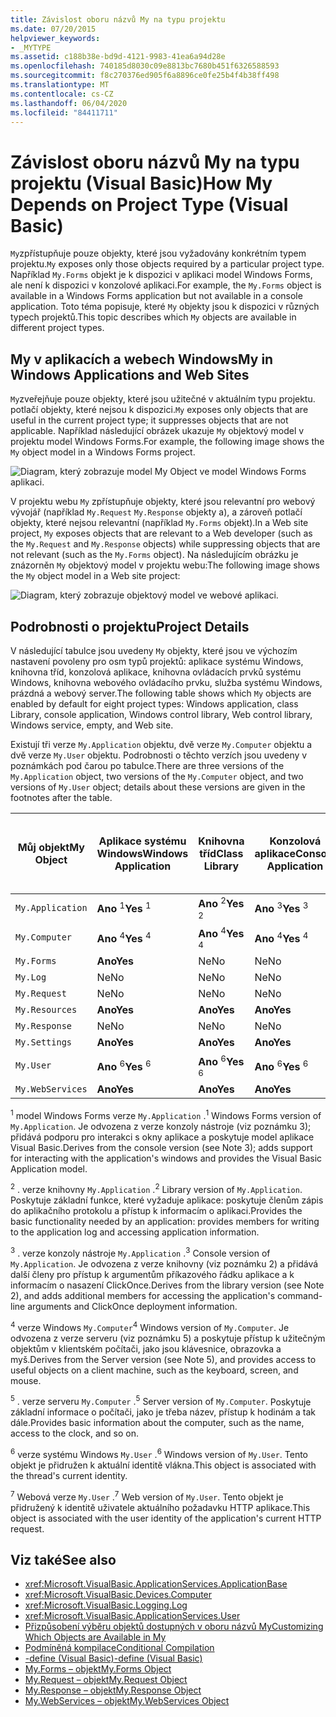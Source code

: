 ```yaml
---
title: Závislost oboru názvů My na typu projektu
ms.date: 07/20/2015
helpviewer_keywords:
- _MYTYPE
ms.assetid: c188b38e-bd9d-4121-9983-41ea6a94d28e
ms.openlocfilehash: 740185d8030c09e8813bc7680b451f6326588593
ms.sourcegitcommit: f8c270376ed905f6a8896ce0fe25b4f4b38ff498
ms.translationtype: MT
ms.contentlocale: cs-CZ
ms.lasthandoff: 06/04/2020
ms.locfileid: "84411711"
---
```

# <a name="how-my-depends-on-project-type-visual-basic"></a><span data-ttu-id="b8bbf-102">Závislost oboru názvů My na typu projektu (Visual Basic)</span><span class="sxs-lookup"><span data-stu-id="b8bbf-102">How My Depends on Project Type (Visual Basic)</span></span>

<span data-ttu-id="b8bbf-103">`My`zpřístupňuje pouze objekty, které jsou vyžadovány konkrétním typem projektu.</span><span class="sxs-lookup"><span data-stu-id="b8bbf-103">`My` exposes only those objects required by a particular project type.</span></span> <span data-ttu-id="b8bbf-104">Například `My.Forms` objekt je k dispozici v aplikaci model Windows Forms, ale není k dispozici v konzolové aplikaci.</span><span class="sxs-lookup"><span data-stu-id="b8bbf-104">For example, the `My.Forms` object is available in a Windows Forms application but not available in a console application.</span></span> <span data-ttu-id="b8bbf-105">Toto téma popisuje, které `My` objekty jsou k dispozici v různých typech projektů.</span><span class="sxs-lookup"><span data-stu-id="b8bbf-105">This topic describes which `My` objects are available in different project types.</span></span>  
  
## <a name="my-in-windows-applications-and-web-sites"></a><span data-ttu-id="b8bbf-106">My v aplikacích a webech Windows</span><span class="sxs-lookup"><span data-stu-id="b8bbf-106">My in Windows Applications and Web Sites</span></span>  

 <span data-ttu-id="b8bbf-107">`My`zveřejňuje pouze objekty, které jsou užitečné v aktuálním typu projektu. potlačí objekty, které nejsou k dispozici.</span><span class="sxs-lookup"><span data-stu-id="b8bbf-107">`My` exposes only objects that are useful in the current project type; it suppresses objects that are not applicable.</span></span> <span data-ttu-id="b8bbf-108">Například následující obrázek ukazuje `My` objektový model v projektu model Windows Forms.</span><span class="sxs-lookup"><span data-stu-id="b8bbf-108">For example, the following image shows the `My` object model in a Windows Forms project.</span></span>  
  
 ![Diagram, který zobrazuje model My Object ve model Windows Forms aplikaci.](./media/how-my-depends-on-project-type/my-object-model-windows-forms.png)  
  
 <span data-ttu-id="b8bbf-110">V projektu webu `My` zpřístupňuje objekty, které jsou relevantní pro webový vývojář (například `My.Request` `My.Response` objekty a), a zároveň potlačí objekty, které nejsou relevantní (například `My.Forms` objekt).</span><span class="sxs-lookup"><span data-stu-id="b8bbf-110">In a Web site project, `My` exposes objects that are relevant to a Web developer (such as the `My.Request` and `My.Response` objects) while suppressing objects that are not relevant (such as the `My.Forms` object).</span></span> <span data-ttu-id="b8bbf-111">Na následujícím obrázku je znázorněn `My` objektový model v projektu webu:</span><span class="sxs-lookup"><span data-stu-id="b8bbf-111">The following image shows the `My` object model in a Web site project:</span></span>  
  
 ![Diagram, který zobrazuje objektový model ve webové aplikaci.](./media/how-my-depends-on-project-type/my-object-model-web.png)  
  
## <a name="project-details"></a><span data-ttu-id="b8bbf-113">Podrobnosti o projektu</span><span class="sxs-lookup"><span data-stu-id="b8bbf-113">Project Details</span></span>  

 <span data-ttu-id="b8bbf-114">V následující tabulce jsou uvedeny `My` objekty, které jsou ve výchozím nastavení povoleny pro osm typů projektů: aplikace systému Windows, knihovna tříd, konzolová aplikace, knihovna ovládacích prvků systému Windows, knihovna webového ovládacího prvku, služba systému Windows, prázdná a webový server.</span><span class="sxs-lookup"><span data-stu-id="b8bbf-114">The following table shows which `My` objects are enabled by default for eight project types: Windows application, class Library, console application, Windows control library, Web control library, Windows service, empty, and Web site.</span></span>  
  
 <span data-ttu-id="b8bbf-115">Existují tři verze `My.Application` objektu, dvě verze `My.Computer` objektu a dvě verze `My.User` objektu. Podrobnosti o těchto verzích jsou uvedeny v poznámkách pod čarou po tabulce.</span><span class="sxs-lookup"><span data-stu-id="b8bbf-115">There are three versions of the `My.Application` object, two versions of the `My.Computer` object, and two versions of `My.User` object; details about these versions are given in the footnotes after the table.</span></span>  
  
|<span data-ttu-id="b8bbf-116">Můj objekt</span><span class="sxs-lookup"><span data-stu-id="b8bbf-116">My Object</span></span>|<span data-ttu-id="b8bbf-117">Aplikace systému Windows</span><span class="sxs-lookup"><span data-stu-id="b8bbf-117">Windows Application</span></span>|<span data-ttu-id="b8bbf-118">Knihovna tříd</span><span class="sxs-lookup"><span data-stu-id="b8bbf-118">Class Library</span></span>|<span data-ttu-id="b8bbf-119">Konzolová aplikace</span><span class="sxs-lookup"><span data-stu-id="b8bbf-119">Console Application</span></span>|<span data-ttu-id="b8bbf-120">Knihovna ovládacích prvků Windows</span><span class="sxs-lookup"><span data-stu-id="b8bbf-120">Windows Control Library</span></span>|<span data-ttu-id="b8bbf-121">Knihovna webového ovládacího prvku</span><span class="sxs-lookup"><span data-stu-id="b8bbf-121">Web Control Library</span></span>|<span data-ttu-id="b8bbf-122">Služba systému Windows</span><span class="sxs-lookup"><span data-stu-id="b8bbf-122">Windows Service</span></span>|<span data-ttu-id="b8bbf-123">Obsahovat</span><span class="sxs-lookup"><span data-stu-id="b8bbf-123">Empty</span></span>|<span data-ttu-id="b8bbf-124">Web</span><span class="sxs-lookup"><span data-stu-id="b8bbf-124">Web Site</span></span>|  
|---|---|---|---|---|---|---|---|---|  
|`My.Application`|<span data-ttu-id="b8bbf-125">**Ano** <sup>1</sup></span><span class="sxs-lookup"><span data-stu-id="b8bbf-125">**Yes** <sup>1</sup></span></span>|<span data-ttu-id="b8bbf-126">**Ano** <sup>2</sup></span><span class="sxs-lookup"><span data-stu-id="b8bbf-126">**Yes** <sup>2</sup></span></span>|<span data-ttu-id="b8bbf-127">**Ano** <sup>3</sup></span><span class="sxs-lookup"><span data-stu-id="b8bbf-127">**Yes** <sup>3</sup></span></span>|<span data-ttu-id="b8bbf-128">**Ano** <sup>2</sup></span><span class="sxs-lookup"><span data-stu-id="b8bbf-128">**Yes** <sup>2</sup></span></span>|<span data-ttu-id="b8bbf-129">Ne</span><span class="sxs-lookup"><span data-stu-id="b8bbf-129">No</span></span>|<span data-ttu-id="b8bbf-130">**Ano** <sup>3</sup></span><span class="sxs-lookup"><span data-stu-id="b8bbf-130">**Yes** <sup>3</sup></span></span>|<span data-ttu-id="b8bbf-131">Ne</span><span class="sxs-lookup"><span data-stu-id="b8bbf-131">No</span></span>|<span data-ttu-id="b8bbf-132">Ne</span><span class="sxs-lookup"><span data-stu-id="b8bbf-132">No</span></span>|  
|`My.Computer`|<span data-ttu-id="b8bbf-133">**Ano** <sup>4</sup></span><span class="sxs-lookup"><span data-stu-id="b8bbf-133">**Yes** <sup>4</sup></span></span>|<span data-ttu-id="b8bbf-134">**Ano** <sup>4</sup></span><span class="sxs-lookup"><span data-stu-id="b8bbf-134">**Yes** <sup>4</sup></span></span>|<span data-ttu-id="b8bbf-135">**Ano** <sup>4</sup></span><span class="sxs-lookup"><span data-stu-id="b8bbf-135">**Yes** <sup>4</sup></span></span>|<span data-ttu-id="b8bbf-136">**Ano** <sup>4</sup></span><span class="sxs-lookup"><span data-stu-id="b8bbf-136">**Yes** <sup>4</sup></span></span>|<span data-ttu-id="b8bbf-137">**Ano** <sup>5</sup></span><span class="sxs-lookup"><span data-stu-id="b8bbf-137">**Yes** <sup>5</sup></span></span>|<span data-ttu-id="b8bbf-138">**Ano** <sup>4</sup></span><span class="sxs-lookup"><span data-stu-id="b8bbf-138">**Yes** <sup>4</sup></span></span>|<span data-ttu-id="b8bbf-139">Ne</span><span class="sxs-lookup"><span data-stu-id="b8bbf-139">No</span></span>|<span data-ttu-id="b8bbf-140">**Ano** <sup>5</sup></span><span class="sxs-lookup"><span data-stu-id="b8bbf-140">**Yes** <sup>5</sup></span></span>|  
|`My.Forms`|<span data-ttu-id="b8bbf-141">**Ano**</span><span class="sxs-lookup"><span data-stu-id="b8bbf-141">**Yes**</span></span>|<span data-ttu-id="b8bbf-142">Ne</span><span class="sxs-lookup"><span data-stu-id="b8bbf-142">No</span></span>|<span data-ttu-id="b8bbf-143">Ne</span><span class="sxs-lookup"><span data-stu-id="b8bbf-143">No</span></span>|<span data-ttu-id="b8bbf-144">**Ano**</span><span class="sxs-lookup"><span data-stu-id="b8bbf-144">**Yes**</span></span>|<span data-ttu-id="b8bbf-145">Ne</span><span class="sxs-lookup"><span data-stu-id="b8bbf-145">No</span></span>|<span data-ttu-id="b8bbf-146">Ne</span><span class="sxs-lookup"><span data-stu-id="b8bbf-146">No</span></span>|<span data-ttu-id="b8bbf-147">Ne</span><span class="sxs-lookup"><span data-stu-id="b8bbf-147">No</span></span>|<span data-ttu-id="b8bbf-148">Ne</span><span class="sxs-lookup"><span data-stu-id="b8bbf-148">No</span></span>|  
|`My.Log`|<span data-ttu-id="b8bbf-149">Ne</span><span class="sxs-lookup"><span data-stu-id="b8bbf-149">No</span></span>|<span data-ttu-id="b8bbf-150">Ne</span><span class="sxs-lookup"><span data-stu-id="b8bbf-150">No</span></span>|<span data-ttu-id="b8bbf-151">Ne</span><span class="sxs-lookup"><span data-stu-id="b8bbf-151">No</span></span>|<span data-ttu-id="b8bbf-152">Ne</span><span class="sxs-lookup"><span data-stu-id="b8bbf-152">No</span></span>|<span data-ttu-id="b8bbf-153">Ne</span><span class="sxs-lookup"><span data-stu-id="b8bbf-153">No</span></span>|<span data-ttu-id="b8bbf-154">Ne</span><span class="sxs-lookup"><span data-stu-id="b8bbf-154">No</span></span>|<span data-ttu-id="b8bbf-155">Ne</span><span class="sxs-lookup"><span data-stu-id="b8bbf-155">No</span></span>|<span data-ttu-id="b8bbf-156">**Ano**</span><span class="sxs-lookup"><span data-stu-id="b8bbf-156">**Yes**</span></span>|  
|`My.Request`|<span data-ttu-id="b8bbf-157">Ne</span><span class="sxs-lookup"><span data-stu-id="b8bbf-157">No</span></span>|<span data-ttu-id="b8bbf-158">Ne</span><span class="sxs-lookup"><span data-stu-id="b8bbf-158">No</span></span>|<span data-ttu-id="b8bbf-159">Ne</span><span class="sxs-lookup"><span data-stu-id="b8bbf-159">No</span></span>|<span data-ttu-id="b8bbf-160">Ne</span><span class="sxs-lookup"><span data-stu-id="b8bbf-160">No</span></span>|<span data-ttu-id="b8bbf-161">Ne</span><span class="sxs-lookup"><span data-stu-id="b8bbf-161">No</span></span>|<span data-ttu-id="b8bbf-162">Ne</span><span class="sxs-lookup"><span data-stu-id="b8bbf-162">No</span></span>|<span data-ttu-id="b8bbf-163">Ne</span><span class="sxs-lookup"><span data-stu-id="b8bbf-163">No</span></span>|<span data-ttu-id="b8bbf-164">**Ano**</span><span class="sxs-lookup"><span data-stu-id="b8bbf-164">**Yes**</span></span>|  
|`My.Resources`|<span data-ttu-id="b8bbf-165">**Ano**</span><span class="sxs-lookup"><span data-stu-id="b8bbf-165">**Yes**</span></span>|<span data-ttu-id="b8bbf-166">**Ano**</span><span class="sxs-lookup"><span data-stu-id="b8bbf-166">**Yes**</span></span>|<span data-ttu-id="b8bbf-167">**Ano**</span><span class="sxs-lookup"><span data-stu-id="b8bbf-167">**Yes**</span></span>|<span data-ttu-id="b8bbf-168">**Ano**</span><span class="sxs-lookup"><span data-stu-id="b8bbf-168">**Yes**</span></span>|<span data-ttu-id="b8bbf-169">**Ano**</span><span class="sxs-lookup"><span data-stu-id="b8bbf-169">**Yes**</span></span>|<span data-ttu-id="b8bbf-170">**Ano**</span><span class="sxs-lookup"><span data-stu-id="b8bbf-170">**Yes**</span></span>|<span data-ttu-id="b8bbf-171">Ne</span><span class="sxs-lookup"><span data-stu-id="b8bbf-171">No</span></span>|<span data-ttu-id="b8bbf-172">Ne</span><span class="sxs-lookup"><span data-stu-id="b8bbf-172">No</span></span>|  
|`My.Response`|<span data-ttu-id="b8bbf-173">Ne</span><span class="sxs-lookup"><span data-stu-id="b8bbf-173">No</span></span>|<span data-ttu-id="b8bbf-174">Ne</span><span class="sxs-lookup"><span data-stu-id="b8bbf-174">No</span></span>|<span data-ttu-id="b8bbf-175">Ne</span><span class="sxs-lookup"><span data-stu-id="b8bbf-175">No</span></span>|<span data-ttu-id="b8bbf-176">Ne</span><span class="sxs-lookup"><span data-stu-id="b8bbf-176">No</span></span>|<span data-ttu-id="b8bbf-177">Ne</span><span class="sxs-lookup"><span data-stu-id="b8bbf-177">No</span></span>|<span data-ttu-id="b8bbf-178">Ne</span><span class="sxs-lookup"><span data-stu-id="b8bbf-178">No</span></span>|<span data-ttu-id="b8bbf-179">Ne</span><span class="sxs-lookup"><span data-stu-id="b8bbf-179">No</span></span>|<span data-ttu-id="b8bbf-180">**Ano**</span><span class="sxs-lookup"><span data-stu-id="b8bbf-180">**Yes**</span></span>|  
|`My.Settings`|<span data-ttu-id="b8bbf-181">**Ano**</span><span class="sxs-lookup"><span data-stu-id="b8bbf-181">**Yes**</span></span>|<span data-ttu-id="b8bbf-182">**Ano**</span><span class="sxs-lookup"><span data-stu-id="b8bbf-182">**Yes**</span></span>|<span data-ttu-id="b8bbf-183">**Ano**</span><span class="sxs-lookup"><span data-stu-id="b8bbf-183">**Yes**</span></span>|<span data-ttu-id="b8bbf-184">**Ano**</span><span class="sxs-lookup"><span data-stu-id="b8bbf-184">**Yes**</span></span>|<span data-ttu-id="b8bbf-185">**Ano**</span><span class="sxs-lookup"><span data-stu-id="b8bbf-185">**Yes**</span></span>|<span data-ttu-id="b8bbf-186">**Ano**</span><span class="sxs-lookup"><span data-stu-id="b8bbf-186">**Yes**</span></span>|<span data-ttu-id="b8bbf-187">Ne</span><span class="sxs-lookup"><span data-stu-id="b8bbf-187">No</span></span>|<span data-ttu-id="b8bbf-188">Ne</span><span class="sxs-lookup"><span data-stu-id="b8bbf-188">No</span></span>|  
|`My.User`|<span data-ttu-id="b8bbf-189">**Ano** <sup>6</sup></span><span class="sxs-lookup"><span data-stu-id="b8bbf-189">**Yes** <sup>6</sup></span></span>|<span data-ttu-id="b8bbf-190">**Ano** <sup>6</sup></span><span class="sxs-lookup"><span data-stu-id="b8bbf-190">**Yes** <sup>6</sup></span></span>|<span data-ttu-id="b8bbf-191">**Ano** <sup>6</sup></span><span class="sxs-lookup"><span data-stu-id="b8bbf-191">**Yes** <sup>6</sup></span></span>|<span data-ttu-id="b8bbf-192">**Ano** <sup>6</sup></span><span class="sxs-lookup"><span data-stu-id="b8bbf-192">**Yes** <sup>6</sup></span></span>|<span data-ttu-id="b8bbf-193">**Ano** <sup>7</sup></span><span class="sxs-lookup"><span data-stu-id="b8bbf-193">**Yes** <sup>7</sup></span></span>|<span data-ttu-id="b8bbf-194">**Ano** <sup>6</sup></span><span class="sxs-lookup"><span data-stu-id="b8bbf-194">**Yes** <sup>6</sup></span></span>|<span data-ttu-id="b8bbf-195">Ne</span><span class="sxs-lookup"><span data-stu-id="b8bbf-195">No</span></span>|<span data-ttu-id="b8bbf-196">**Ano** <sup>7</sup></span><span class="sxs-lookup"><span data-stu-id="b8bbf-196">**Yes** <sup>7</sup></span></span>|  
|`My.WebServices`|<span data-ttu-id="b8bbf-197">**Ano**</span><span class="sxs-lookup"><span data-stu-id="b8bbf-197">**Yes**</span></span>|<span data-ttu-id="b8bbf-198">**Ano**</span><span class="sxs-lookup"><span data-stu-id="b8bbf-198">**Yes**</span></span>|<span data-ttu-id="b8bbf-199">**Ano**</span><span class="sxs-lookup"><span data-stu-id="b8bbf-199">**Yes**</span></span>|<span data-ttu-id="b8bbf-200">**Ano**</span><span class="sxs-lookup"><span data-stu-id="b8bbf-200">**Yes**</span></span>|<span data-ttu-id="b8bbf-201">**Ano**</span><span class="sxs-lookup"><span data-stu-id="b8bbf-201">**Yes**</span></span>|<span data-ttu-id="b8bbf-202">**Ano**</span><span class="sxs-lookup"><span data-stu-id="b8bbf-202">**Yes**</span></span>|<span data-ttu-id="b8bbf-203">Ne</span><span class="sxs-lookup"><span data-stu-id="b8bbf-203">No</span></span>|<span data-ttu-id="b8bbf-204">Ne</span><span class="sxs-lookup"><span data-stu-id="b8bbf-204">No</span></span>|  
  
 <span data-ttu-id="b8bbf-205"><sup>1</sup> model Windows Forms verze `My.Application` .</span><span class="sxs-lookup"><span data-stu-id="b8bbf-205"><sup>1</sup> Windows Forms version of `My.Application`.</span></span> <span data-ttu-id="b8bbf-206">Je odvozena z verze konzoly nástroje (viz poznámku 3); přidává podporu pro interakci s okny aplikace a poskytuje model aplikace Visual Basic.</span><span class="sxs-lookup"><span data-stu-id="b8bbf-206">Derives from the console version (see Note 3); adds support for interacting with the application's windows and provides the Visual Basic Application model.</span></span>  
  
 <span data-ttu-id="b8bbf-207"><sup>2</sup> . verze knihovny `My.Application` .</span><span class="sxs-lookup"><span data-stu-id="b8bbf-207"><sup>2</sup> Library version of `My.Application`.</span></span> <span data-ttu-id="b8bbf-208">Poskytuje základní funkce, které vyžaduje aplikace: poskytuje členům zápis do aplikačního protokolu a přístup k informacím o aplikaci.</span><span class="sxs-lookup"><span data-stu-id="b8bbf-208">Provides the basic functionality needed by an application: provides members for writing to the application log and accessing application information.</span></span>  
  
 <span data-ttu-id="b8bbf-209"><sup>3</sup> . verze konzoly nástroje `My.Application` .</span><span class="sxs-lookup"><span data-stu-id="b8bbf-209"><sup>3</sup> Console version of `My.Application`.</span></span> <span data-ttu-id="b8bbf-210">Je odvozena z verze knihovny (viz poznámku 2) a přidává další členy pro přístup k argumentům příkazového řádku aplikace a k informacím o nasazení ClickOnce.</span><span class="sxs-lookup"><span data-stu-id="b8bbf-210">Derives from the library version (see Note 2), and adds additional members for accessing the application's command-line arguments and ClickOnce deployment information.</span></span>  
  
 <span data-ttu-id="b8bbf-211"><sup>4</sup> verze Windows `My.Computer`</span><span class="sxs-lookup"><span data-stu-id="b8bbf-211"><sup>4</sup> Windows version of `My.Computer`.</span></span> <span data-ttu-id="b8bbf-212">Je odvozena z verze serveru (viz poznámku 5) a poskytuje přístup k užitečným objektům v klientském počítači, jako jsou klávesnice, obrazovka a myš.</span><span class="sxs-lookup"><span data-stu-id="b8bbf-212">Derives from the Server version (see Note 5), and provides access to useful objects on a client machine, such as the keyboard, screen, and mouse.</span></span>  
  
 <span data-ttu-id="b8bbf-213"><sup>5</sup> . verze serveru `My.Computer` .</span><span class="sxs-lookup"><span data-stu-id="b8bbf-213"><sup>5</sup> Server version of `My.Computer`.</span></span> <span data-ttu-id="b8bbf-214">Poskytuje základní informace o počítači, jako je třeba název, přístup k hodinám a tak dále.</span><span class="sxs-lookup"><span data-stu-id="b8bbf-214">Provides basic information about the computer, such as the name, access to the clock, and so on.</span></span>  
  
 <span data-ttu-id="b8bbf-215"><sup>6</sup> verze systému Windows `My.User` .</span><span class="sxs-lookup"><span data-stu-id="b8bbf-215"><sup>6</sup> Windows version of `My.User`.</span></span> <span data-ttu-id="b8bbf-216">Tento objekt je přidružen k aktuální identitě vlákna.</span><span class="sxs-lookup"><span data-stu-id="b8bbf-216">This object is associated with the thread's current identity.</span></span>  
  
 <span data-ttu-id="b8bbf-217"><sup>7</sup> Webová verze `My.User` .</span><span class="sxs-lookup"><span data-stu-id="b8bbf-217"><sup>7</sup> Web version of `My.User`.</span></span> <span data-ttu-id="b8bbf-218">Tento objekt je přidružený k identitě uživatele aktuálního požadavku HTTP aplikace.</span><span class="sxs-lookup"><span data-stu-id="b8bbf-218">This object is associated with the user identity of the application's current HTTP request.</span></span>  
  
## <a name="see-also"></a><span data-ttu-id="b8bbf-219">Viz také</span><span class="sxs-lookup"><span data-stu-id="b8bbf-219">See also</span></span>

- <xref:Microsoft.VisualBasic.ApplicationServices.ApplicationBase>
- <xref:Microsoft.VisualBasic.Devices.Computer>
- <xref:Microsoft.VisualBasic.Logging.Log>
- <xref:Microsoft.VisualBasic.ApplicationServices.User>
- [<span data-ttu-id="b8bbf-220">Přizpůsobení výběru objektů dostupných v oboru názvů My</span><span class="sxs-lookup"><span data-stu-id="b8bbf-220">Customizing Which Objects are Available in My</span></span>](../customizing-extending-my/customizing-which-objects-are-available-in-my.md)
- [<span data-ttu-id="b8bbf-221">Podmíněná kompilace</span><span class="sxs-lookup"><span data-stu-id="b8bbf-221">Conditional Compilation</span></span>](../../programming-guide/program-structure/conditional-compilation.md)
- [<span data-ttu-id="b8bbf-222">-define (Visual Basic)</span><span class="sxs-lookup"><span data-stu-id="b8bbf-222">-define (Visual Basic)</span></span>](../../reference/command-line-compiler/define.md)
- [<span data-ttu-id="b8bbf-223">My.Forms – objekt</span><span class="sxs-lookup"><span data-stu-id="b8bbf-223">My.Forms Object</span></span>](../../language-reference/objects/my-forms-object.md)
- [<span data-ttu-id="b8bbf-224">My.Request – objekt</span><span class="sxs-lookup"><span data-stu-id="b8bbf-224">My.Request Object</span></span>](../../language-reference/objects/my-request-object.md)
- [<span data-ttu-id="b8bbf-225">My.Response – objekt</span><span class="sxs-lookup"><span data-stu-id="b8bbf-225">My.Response Object</span></span>](../../language-reference/objects/my-response-object.md)
- [<span data-ttu-id="b8bbf-226">My.WebServices – objekt</span><span class="sxs-lookup"><span data-stu-id="b8bbf-226">My.WebServices Object</span></span>](../../language-reference/objects/my-webservices-object.md)
